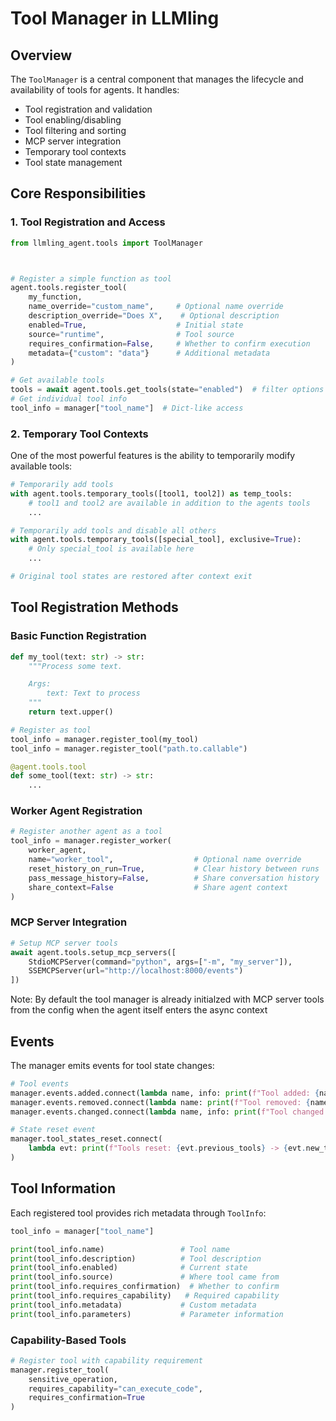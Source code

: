 # Tool Manager in LLMling

## Overview

The `ToolManager` is a central component that manages the lifecycle and availability of tools for agents. It handles:
- Tool registration and validation
- Tool enabling/disabling
- Tool filtering and sorting
- MCP server integration
- Temporary tool contexts
- Tool state management

## Core Responsibilities

### 1. Tool Registration and Access

```python
from llmling_agent.tools import ToolManager



# Register a simple function as tool
agent.tools.register_tool(
    my_function,
    name_override="custom_name",     # Optional name override
    description_override="Does X",    # Optional description
    enabled=True,                    # Initial state
    source="runtime",                # Tool source
    requires_confirmation=False,     # Whether to confirm execution
    metadata={"custom": "data"}      # Additional metadata
)

# Get available tools
tools = await agent.tools.get_tools(state="enabled")  # filter options
# Get individual tool info
tool_info = manager["tool_name"]  # Dict-like access
```

### 2. Temporary Tool Contexts

One of the most powerful features is the ability to temporarily modify available tools:

```python
# Temporarily add tools
with agent.tools.temporary_tools([tool1, tool2]) as temp_tools:
    # tool1 and tool2 are available in addition to the agents tools
    ...

# Temporarily add tools and disable all others
with agent.tools.temporary_tools([special_tool], exclusive=True):
    # Only special_tool is available here
    ...

# Original tool states are restored after context exit
```

## Tool Registration Methods

### Basic Function Registration

```python
def my_tool(text: str) -> str:
    """Process some text.

    Args:
        text: Text to process
    """
    return text.upper()

# Register as tool
tool_info = manager.register_tool(my_tool)
tool_info = manager.register_tool("path.to.callable")

@agent.tools.tool
def some_tool(text: str) -> str:
    ...
```

### Worker Agent Registration

```python
# Register another agent as a tool
tool_info = manager.register_worker(
    worker_agent,
    name="worker_tool",                  # Optional name override
    reset_history_on_run=True,           # Clear history between runs
    pass_message_history=False,          # Share conversation history
    share_context=False                  # Share agent context
)
```

### MCP Server Integration

```python
# Setup MCP server tools
await agent.tools.setup_mcp_servers([
    StdioMCPServer(command="python", args=["-m", "my_server"]),
    SSEMCPServer(url="http://localhost:8000/events")
])
```
Note: By default the tool manager is already initialzed with MCP server tools from the config when the agent itself enters the async context


## Events

The manager emits events for tool state changes:

```python
# Tool events
manager.events.added.connect(lambda name, info: print(f"Tool added: {name}"))
manager.events.removed.connect(lambda name: print(f"Tool removed: {name}"))
manager.events.changed.connect(lambda name, info: print(f"Tool changed: {name}"))

# State reset event
manager.tool_states_reset.connect(
    lambda evt: print(f"Tools reset: {evt.previous_tools} -> {evt.new_tools}")
)
```

## Tool Information

Each registered tool provides rich metadata through `ToolInfo`:

```python
tool_info = manager["tool_name"]

print(tool_info.name)                 # Tool name
print(tool_info.description)          # Tool description
print(tool_info.enabled)              # Current state
print(tool_info.source)               # Where tool came from
print(tool_info.requires_confirmation)  # Whether to confirm
print(tool_info.requires_capability)   # Required capability
print(tool_info.metadata)             # Custom metadata
print(tool_info.parameters)           # Parameter information
```


### Capability-Based Tools

```python
# Register tool with capability requirement
manager.register_tool(
    sensitive_operation,
    requires_capability="can_execute_code",
    requires_confirmation=True
)
```

